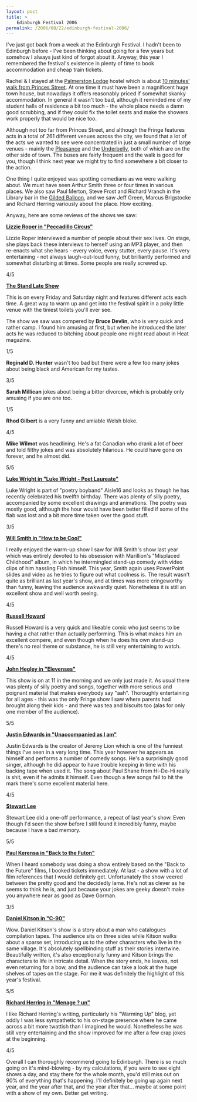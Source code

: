 ```yaml
---
layout: post
title: >
    Edinburgh Festival 2006
permalink: /2006/08/22/edinburgh-festival-2006/
---
```

I've just got back from a week at the Edinburgh Festival. I hadn't been to Edinburgh before - I've been thinking about going for a few years but somehow I always just kind of forgot about it. Anyway, this year I remembered the festival's existence in plenty of time to book accommodation and cheap train tickets.

Rachel &amp; I stayed at the <a href="http://www.palmerstonlodge.co.uk/">Palmerston Lodge</a> hostel which is about <a href="http://maps.google.co.uk/maps?f=q&amp;hl=en&amp;q=Palmerston+Place,+City+of+Edinburgh,+EH12&amp;ie=UTF8&amp;ll=55.949368,-3.200326&amp;spn=0.014754,0.043817&amp;om=1">10 minutes' walk from Princes Street</a>. At one time it must have been a magnificent huge town house, but nowadays it offers reasonably priced if somewhat skanky accommodation. In general it wasn't too bad, although it reminded me of my student halls of residence a bit too much - the whole place needs a damn good scrubbing, and if they could fix the toilet seats and make the showers work properly that would be nice too.

Although not too far from Princes Street, and although the Fringe features acts in a total of 261 different venues across the city, we found that a lot of the acts we wanted to see were concentrated in just a small number of large venues - mainly the <a href="http://www.pleasance.co.uk/edinburgh/">Pleasance</a> and the <a href="http://www.underbelly.co.uk/edinburgh/">Underbelly</a>, both of which are on the other side of town. The buses are fairly frequent and the walk is good for you, though I think next year we might try to find somewhere a bit closer to the action.

One thing I quite enjoyed was spotting comedians as we were walking about. We must have seen Arthur Smith three or four times in various places. We also saw Paul Merton, Steve Frost and Richard Vranch in the Library bar in the <a href="http://www.gildedballoon.co.uk/">Gilded Balloon</a>, and we saw Jeff Green, Marcus Brigstocke and Richard Herring variously about the place. How exciting.

Anyway, here are some reviews of the shows we saw:

<strong><u>Lizzie Roper in "Peccadillo Circus"</u></strong>

Lizzie Roper interviewed a number of people about their sex lives. On stage, she plays back these interviews to herself using an MP3 player, and then re-enacts what she hears - every voice, every stutter, every pause. It's very entertaining - not always laugh-out-loud funny, but brilliantly performed and somewhat disturbing at times. Some people are really screwed up.

4/5

<strong><u>The Stand Late Show</u></strong>

This is on every Friday and Saturday night and features different acts each time. A great way to warm up and get into the festival spirit in a poky little venue with the tiniest toilets you'll ever see.

The show we saw was compered by <strong>Bruce Devlin</strong>, who is very quick and rather camp. I found him amusing at first, but when he introduced the later acts he was reduced to bitching about people one might read about in Heat magazine.

1/5

<strong>Reginald D. Hunter</strong> wasn't too bad but there were a few too many jokes about being black and American for my tastes.

3/5

<strong>Sarah Millican</strong> jokes about being a bitter divorcee, which is probably only amusing if you are one too.

1/5

<strong>Rhod Gilbert</strong> is a very funny and amiable Welsh bloke.

4/5

<strong>Mike Wilmot</strong> was headlining. He's a fat Canadian who drank a lot of beer and told filthy jokes and was absolutely hilarious. He could have gone on forever, and he almost did.

5/5

<strong><u>Luke Wright in "Luke Wright - Poet Laureate"</u></strong>

Luke Wright is part of "poetry boyband" Aisle16 and looks as though he has recently celebrated his twelfth birthday. There was plenty of silly poetry, accompanied by some excellent drawings and animations. The poetry was mostly good, although the hour would have been better filled if some of the flab was lost and a bit more time taken over the good stuff.

3/5

<strong><u>Will Smith in "How to be Cool"</u></strong>

I really enjoyed the warm-up show I saw for Will Smith's show last year which was entirely devoted to his obsession with Marillion's "Misplaced Childhood" album, in which he intermingled stand-up comedy with video clips of him hassling Fish himself. This year, Smith again uses PowerPoint slides and video as he tries to figure out what coolness is. The result wasn't quite as brilliant as last year's show, and at times was more cringeworthy than funny, leaving the audience awkwardly quiet. Nonetheless it is still an excellent show and well worth seeing.

4/5

<strong><u>Russell Howard</u></strong>

Russell Howard is a very quick and likeable comic who just seems to be having a chat rather than actually performing. This is what makes him an excellent compere, and even though when he does his own stand-up there's no real theme or substance, he is still very entertaining to watch.

4/5

<strong><u>John Hegley in "Elevenses"</u></strong>

This show is on at 11 in the morning and we only just made it. As usual there was plenty of silly poetry and songs, together with more serious and poignant material that makes everybody say "aah". Thoroughly entertaining for all ages - this was the only Fringe show I saw where parents had brought along their kids - and there was tea and biscuits too (alas for only one member of the audience).

5/5

<strong><u>Justin Edwards in "Unaccompanied as I am"</u></strong>

Justin Edwards is the creator of Jeremy Lion which is one of the funniest things I've seen in a very long time. This year however he appears as himself and performs a number of comedy songs. He's a surprisingly good singer, although he did appear to have trouble keeping in time with his backing tape when used it. The song about Paul Shane from Hi-De-Hi really is shit, even if he admits it himself. Even though a few songs fail to hit the mark there's some excellent material here.

4/5

<strong><u>Stewart Lee</u></strong>

Stewart Lee did a one-off performance, a repeat of last year's show. Even though I'd seen the show before I still found it incredibly funny, maybe because I have a bad memory.

5/5

<strong><u>Paul Kerensa in "Back to the Futon"</u></strong>

When I heard somebody was doing a show entirely based on the "Back to the Future" films, I booked tickets immediately. At last - a show with a lot of film references that I would definitely get. Unfortunately the show veered between the pretty good and the decidedly lame. He's not as clever as he seems to think he is, and just because your jokes are geeky doesn't make you anywhere near as good as Dave Gorman.

3/5

<strong><u>Daniel Kitson in "C-90"</u></strong>

Wow. Daniel Kitson's show is a story about a man who catalogues compilation tapes. The audience sits on three sides while Kitson walks about a sparse set, introducing us to the other characters who live in the same village. It's absolutely spellbinding stuff as their stories intertwine. Beautifully written, it's also exceptionally funny and Kitson brings the characters to life in intricate detail. When the story ends, he leaves, not even returning for a bow, and the audience can take a look at the huge shelves of tapes on the stage. For me it was definitely the highlight of this year's festival.

5/5

<strong><u>Richard Herring in "Menage ?  un"</u></strong>

I like Richard Herring's writing, particularly his "Warming Up" blog, yet oddly I was less sympathetic to his on-stage presence where he came across a bit more twattish than I imagined he would. Nonetheless he was still very entertaining and the show improved for me after a few crap jokes at the beginning.

4/5



Overall I can thoroughly recommend going to Edinburgh. There is so much going on it's mind-blowing - by my calculations, if you were to see eight shows a day, and stay there for the whole month, you'd still miss out on 90% of everything that's happening. I'll definitely be going up again next year, and the year after that, and the year after that... maybe at some point with a show of my own. Better get writing.